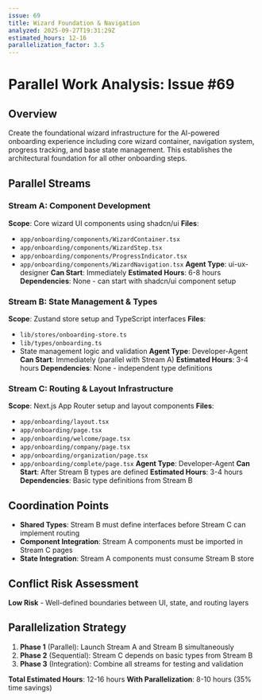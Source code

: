 ```yaml
---
issue: 69
title: Wizard Foundation & Navigation
analyzed: 2025-09-27T19:31:29Z
estimated_hours: 12-16
parallelization_factor: 3.5
---
```


# Parallel Work Analysis: Issue #69

## Overview
Create the foundational wizard infrastructure for the AI-powered onboarding experience including core wizard container, navigation system, progress tracking, and base state management. This establishes the architectural foundation for all other onboarding steps.

## Parallel Streams

### Stream A: Component Development
**Scope**: Core wizard UI components using shadcn/ui
**Files**:
- `app/onboarding/components/WizardContainer.tsx`
- `app/onboarding/components/WizardStep.tsx`
- `app/onboarding/components/ProgressIndicator.tsx`
- `app/onboarding/components/WizardNavigation.tsx`
**Agent Type**: ui-ux-designer
**Can Start**: Immediately
**Estimated Hours**: 6-8 hours
**Dependencies**: None - can start with shadcn/ui component setup

### Stream B: State Management & Types
**Scope**: Zustand store setup and TypeScript interfaces
**Files**:
- `lib/stores/onboarding-store.ts`
- `lib/types/onboarding.ts`
- State management logic and validation
**Agent Type**: Developer-Agent
**Can Start**: Immediately (parallel with Stream A)
**Estimated Hours**: 3-4 hours
**Dependencies**: None - independent type definitions

### Stream C: Routing & Layout Infrastructure
**Scope**: Next.js App Router setup and layout components
**Files**:
- `app/onboarding/layout.tsx`
- `app/onboarding/page.tsx`
- `app/onboarding/welcome/page.tsx`
- `app/onboarding/company/page.tsx`
- `app/onboarding/organization/page.tsx`
- `app/onboarding/complete/page.tsx`
**Agent Type**: Developer-Agent
**Can Start**: After Stream B types are defined
**Estimated Hours**: 3-4 hours
**Dependencies**: Basic type definitions from Stream B

## Coordination Points
- **Shared Types**: Stream B must define interfaces before Stream C can implement routing
- **Component Integration**: Stream A components must be imported in Stream C pages
- **State Integration**: Stream A components must consume Stream B store

## Conflict Risk Assessment
**Low Risk** - Well-defined boundaries between UI, state, and routing layers

## Parallelization Strategy
1. **Phase 1** (Parallel): Launch Stream A and Stream B simultaneously
2. **Phase 2** (Sequential): Stream C depends on basic types from Stream B
3. **Phase 3** (Integration): Combine all streams for testing and validation

**Total Estimated Hours**: 12-16 hours
**With Parallelization**: 8-10 hours (35% time savings)
